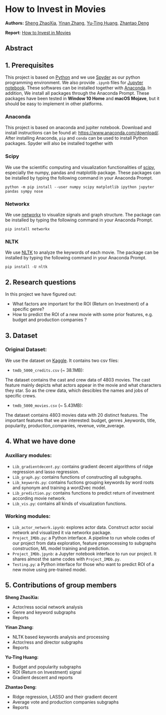 # How to Invest in Movies
**Authors:** [Sheng ZhaoXia](https://github.com/SXiaZr), [Yinan Zhang](https://github.com/yinanzhangepfl), [Yu-Ting Huang](https://github.com/ythuangyt), [Zhantao Deng](https://github.com/GentleDell) 

**Report**: [How to Invest in Movies](https://github.com/GentleDell/IMDb_movie_analysis/blob/master/IMDB_Project.pdf)

## Abstract


## 1. Prerequisites
This project is based on [Python](https://www.python.org/) and we use [Spyder](https://www.spyder-ide.org/) as our python programming environment. We also provide `.ipynb` files for [Jupyter notebook](https://jupyter.org/). These softwares can be installed together with [Anaconda](https://www.anaconda.com/). In addition, We install all packages through the Anaconda Prompt. These packages have been tested in **Window 10 Home** and **macOS Mojave**, but it should be easy to implement in other platforms. 

### Anaconda
This project is based on anaconda and jupiter notebook. Download and install instructions can be found at: https://www.anaconda.com/download/. After installing Anaconda, `pip` and `conda` can be used to install Python packages. Spyder will also be installed together with 

### Scipy
We use the scientific computing and visualization functionalities of [scipy](https://www.scipy.org/install.html), especially the numpy, pandas and matplotlib package. These packages can be installed by typing the following command in your Anaconda Prompt.
```
python -m pip install --user numpy scipy matplotlib ipython jupyter pandas sympy nose
```

### Networkx
We use [networkx](http://networkx.github.io) to visualize signals and graph structure. The package can be installed by typing the following command in your Anaconda Prompt.
```
pip install networkx
```

### NLTK
We use [NLTK](https://www.nltk.org/) to analyze the keywords of each movie. The package can be installed by typing the following command in your Anaconda Prompt.
```
pip install -U nltk
```

## 2. Research questions
In this project we have figured out:
- What factors are important for the ROI (Return on Investment) of a specific genre?
- How to predict the ROI of a new movie with some prior features, e.g. budget and production companies ?

## 3. Dataset
### Original Dataset:
We use the dataset on [Kaggle](https://www.kaggle.com/tmdb/tmdb-movie-metadata). It contains two csv files: 
- `tmdb_5000_credits.csv` (~ 38.1MB): 

The dataset contains the cast and crew data of 4803 movies. The cast feature mainly depicts what actors appear in the movie and what characters they star. So as the crew data, which descibles the names and jobs of specific crews. 
- `tmdb_5000_movies.csv` (~ 5.43MB): 

The dataset contains 4803 movies data with 20 distinct features. The important features that we are interested: budget, genres ,keywords, title, popularity, production_companies, revenue, vote_average.



## 4. What we have done
### Auxiliary modules:
- `Lib_gradientdecent.py`: contains gradient decent algorithms of ridge regression and lasso regression.
- `Lib_graph.py`: contains functions of constructing all subgraphs.
- `Lib_keywords.py`: contains fuctions grouping keywords by word roots and synonym and training a word2vec model.
- `Lib_prediction.py`: contains functions to predict return of investment according movie network.
- `Lib_vis.py`: contains all kinds of visualization functions. 

### Working modules:
- `Lib_actor_network.ipynb`: explores actor data. Construct actor social network and visualized it via networkx package.
- `Project_IMDb.py`: a Python interface. A pipeline to run whole codes of our project from data exploration, feature preprocessing to subgraphs construction, ML model training and prediction. 
- `Project_IMDb.jpynb`: a Jupyter notebook interface to run our project. It shares almost the same codes with `Project_IMDb.py`.
- `Testing.py`: a Python interface for those who want to predict ROI of a new moive using pre-trained model. 

## 5. Contributions of group members
**Sheng ZhaoXia:**
- Actor/ress social network analysis
- Genre and keyword subgraphs
- Reports

**Yinan Zhang:**
- NLTK based keywords analysis and processing 
- Actor/ress and director subgraphs
- Reports

**Yu-Ting Huang:**
- Budget and popularity subgraphs
- ROI (Return on Investment) signal
- Gradient descent and reports

**Zhantao Deng:**
- Ridge regression, LASSO and their gradient decent
- Average vote and production companies subgraphs
- Reports

